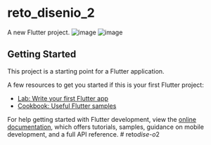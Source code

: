 # reto_disenio_2

A new Flutter project.
![image](https://github.com/leonxn/reto_interfaz_flutter_2/assets/16175082/781a9a2b-5055-4cd4-8866-031c2ba3d18f)
![image](https://github.com/leonxn/reto_interfaz_flutter_2/assets/16175082/90eeb89b-693a-42bb-a7ae-891e09a5436c)

## Getting Started

This project is a starting point for a Flutter application.

A few resources to get you started if this is your first Flutter project:

- [Lab: Write your first Flutter app](https://docs.flutter.dev/get-started/codelab)
- [Cookbook: Useful Flutter samples](https://docs.flutter.dev/cookbook)

For help getting started with Flutter development, view the
[online documentation](https://docs.flutter.dev/), which offers tutorials,
samples, guidance on mobile development, and a full API reference.
#   r e t o _ d i s e - o _ 2 
 
 
